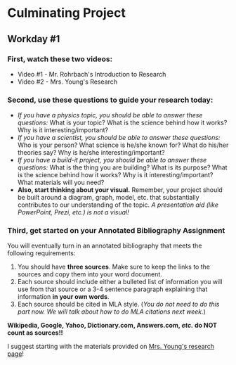 Culminating Project
===============

Workday #1
---------------

### First, watch these two videos:

- Video #1 - Mr. Rohrbach's Introduction to Research
- Video #2 - Mrs. Young's Research 

### Second, use these questions to guide your research today:

- _If you have a physics topic, you should be able to answer these questions:_ What is your topic?  What is the science behind how it works?  Why is it interesting/important?
- _If you have a scientist, you should be able to answer these questions:_ Who is your person?  What science is he/she known for? What do his/her theories say?  Why is he/she interesting/important?
- _If you have a build-it project, you should be able to answer these questions:_ What is the thing you are building?  What is its purpose?  What is the science behind how it works?  Why is it interesting/important? What materials will you need?
- **Also, start thinking about your visual.**  Remember, your project should be built around a diagram, graph, model, etc. that substantially contributes to our understanding of the topic.  _A presentation aid (like PowerPoint, Prezi, etc.) is not a visual!_

### Third, get started on your Annotated Bibliography Assignment

You will eventually turn in an annotated bibliography that meets the following requirements:

1. You should have **three sources**.  Make sure to keep the links to the sources and copy them into your word document.
2. Each source should include either a bulleted list of information you will use from that source or a 3-4 sentence paragraph explaining that information **in your own words**.
3. Each source should be cited in MLA style. (*You do not need to do this part now.  We will talk about how to do MLA citations next week.*)

**Wikipedia, Google, Yahoo, Dictionary.com, Answers.com, _etc._ do NOT count as sources!!**

I suggest starting with the materials provided on [Mrs. Young's research page](https://sites.google.com/view/ahs-library/science/physics)!
<!--stackedit_data:
eyJoaXN0b3J5IjpbNzM3NzMzMzczLC0xMjI2ODM3NjU2LDczMD
k5ODExNl19
-->